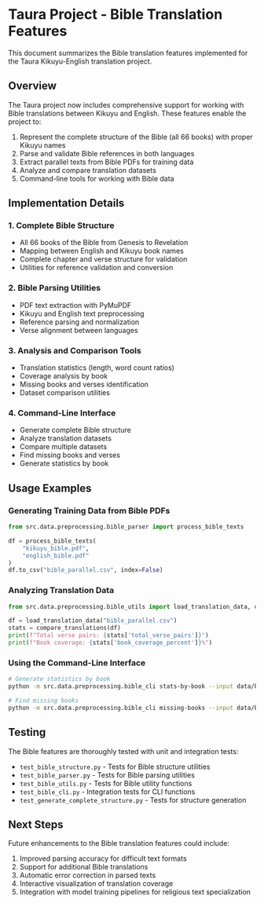 # Taura Project - Bible Translation Features

This document summarizes the Bible translation features implemented for the Taura Kikuyu-English translation project.

## Overview

The Taura project now includes comprehensive support for working with Bible translations between Kikuyu and English. These features enable the project to:

1. Represent the complete structure of the Bible (all 66 books) with proper Kikuyu names
2. Parse and validate Bible references in both languages
3. Extract parallel texts from Bible PDFs for training data
4. Analyze and compare translation datasets
5. Command-line tools for working with Bible data

## Implementation Details

### 1. Complete Bible Structure

- All 66 books of the Bible from Genesis to Revelation
- Mapping between English and Kikuyu book names
- Complete chapter and verse structure for validation
- Utilities for reference validation and conversion

### 2. Bible Parsing Utilities

- PDF text extraction with PyMuPDF
- Kikuyu and English text preprocessing
- Reference parsing and normalization
- Verse alignment between languages

### 3. Analysis and Comparison Tools

- Translation statistics (length, word count ratios)
- Coverage analysis by book
- Missing books and verses identification
- Dataset comparison utilities

### 4. Command-Line Interface

- Generate complete Bible structure
- Analyze translation datasets
- Compare multiple datasets
- Find missing books and verses
- Generate statistics by book

## Usage Examples

### Generating Training Data from Bible PDFs

```python
from src.data.preprocessing.bible_parser import process_bible_texts

df = process_bible_texts(
    "kikuyu_bible.pdf",
    "english_bible.pdf"
)
df.to_csv("bible_parallel.csv", index=False)
```

### Analyzing Translation Data

```python
from src.data.preprocessing.bible_utils import load_translation_data, compare_translations

df = load_translation_data("bible_parallel.csv")
stats = compare_translations(df)
print(f"Total verse pairs: {stats['total_verse_pairs']}")
print(f"Book coverage: {stats['book_coverage_percent']}%")
```

### Using the Command-Line Interface

```bash
# Generate statistics by book
python -m src.data.preprocessing.bible_cli stats-by-book --input data/bible_parallel.csv --output data/book_stats.csv

# Find missing books
python -m src.data.preprocessing.bible_cli missing-books --input data/bible_parallel.csv
```

## Testing

The Bible features are thoroughly tested with unit and integration tests:

- `test_bible_structure.py` - Tests for Bible structure utilities
- `test_bible_parser.py` - Tests for Bible parsing utilities
- `test_bible_utils.py` - Tests for Bible utility functions
- `test_bible_cli.py` - Integration tests for CLI functions
- `test_generate_complete_structure.py` - Tests for structure generation

## Next Steps

Future enhancements to the Bible translation features could include:

1. Improved parsing accuracy for difficult text formats
2. Support for additional Bible translations
3. Automatic error correction in parsed texts
4. Interactive visualization of translation coverage
5. Integration with model training pipelines for religious text specialization
